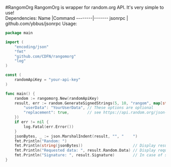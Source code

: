 #RangomOrg
RangomOrg is wrapper for random.org API. It's very simple to use!<br>
Dependencies:
Name    |Command
--------|-------
jsonrpc | github.com/ybbus/jsonrpc
Usage:
```Go
package main

import (
	"encoding/json"
	"fmt"
	"github.com/CDFN/rangomorg"
	"log"
)

const (
	randomApiKey = "your-api-key"
)

func main() {
	random := rangomorg.New(randomApiKey)
	result, err := random.GenerateSignedStrings(5, 10, "rangom", map[string]interface{}{
		"userData": "YourUserData", // These options are optional
		"replacement": true,        // see https://api.random.org/json-rpc/2 for more
	})
	if err != nil {
		log.Fatal(err.Error())
	}
	jsonBytes, _ := json.MarshalIndent(result, "", "    ")
	fmt.Println("Random: ")
	fmt.Println(string(jsonBytes))                      // Display result in json form
	fmt.Println("Requested data: ", result.Random.Data) // Display requested data
	fmt.Println("Signature: ", result.Signature)        // In case of signed api, display signature
}
```